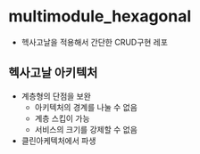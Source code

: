 # multimodule_hexagonal
* 헥사고날을 적용해서 간단한 CRUD구현 레포
## 헥사고날 아키텍처
* 계층형의 단점을 보완
  * 아키텍처의 경계를 나눌 수 없음
  * 계층 스킵이 가능
  * 서비스의 크기를 강제할 수 없음
* 클린아케텍처에서 파생
